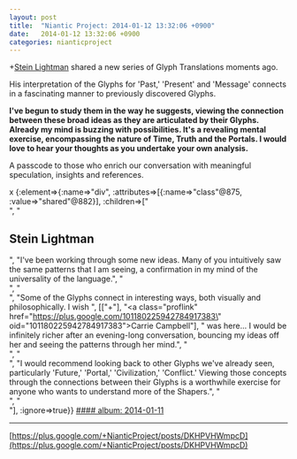 ```yaml
---
layout: post
title:  "Niantic Project: 2014-01-12 13:32:06 +0900"
date:   2014-01-12 13:32:06 +0900
categories: nianticproject
---
```

+[Stein Lightman](https://plus.google.com/115238965157544465033 "") shared a new series of Glyph Translations moments ago.

His interpretation of the Glyphs for 'Past,' 'Present' and 'Message' connects in a fascinating manner to previously discovered Glyphs.

**I've begun to study them in the way he suggests, viewing the connection between these broad ideas as they are articulated by their Glyphs. Already my mind is buzzing with possibilities. It's a revealing mental exercise, encompassing the nature of Time, Truth and the Portals. I would love to hear your thoughts as you undertake your own analysis.**

A passcode to those who enrich our conversation with meaningful speculation, insights and references.

x {:element=>{:name=>"div", :attributes=>[{:name=>"class"@875, :value=>"shared"@882}], :children=>["<br />", "<h2>Stein Lightman</h2>", "I've been working through some new ideas. Many of you intuitively saw the same patterns that I am seeing, a confirmation in my mind of the universality of the language.", "<br />", "<br />", "Some of the Glyphs connect in interesting ways, both visually and philosophically. I wish ", [["+"], "<a class=\"proflink\" href=\"https://plus.google.com/101180225942784917383\" oid=\"101180225942784917383\">Carrie Campbell</a>"], " was here... I would be infinitely richer after an evening-long conversation, bouncing my ideas off her and seeing the patterns through her mind.", "<br />", "<br />", "I would recommend looking back to other Glyphs we've already seen, particularly 'Future,' 'Portal,' 'Civilization,' 'Conflict.' Viewing those concepts through the connections between their Glyphs is a worthwhile exercise for anyone who wants to understand more of the Shapers.", "<br />", "<br />"], :ignore=>true}}
[#### album: 2014-01-11](https://plus.google.com/photos/115238965157544465033/albums/5967860100345631169 "")
- - -
[https://plus.google.com/+NianticProject/posts/DKHPVHWmpcD](https://plus.google.com/+NianticProject/posts/DKHPVHWmpcD)
